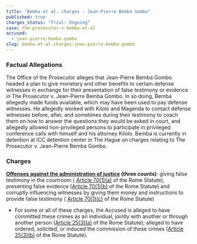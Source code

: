 ```yaml
---
title: "Bemba et al. charges - Jean-Pierre Bemba Gombo"
published: true
charges_status: "Trial: Ongoing"
case: the-prosecutor-v-bemba-et-al
accused:
  - jean-pierre-bemba-gombo
slug: bemba-et-al-charges-jean-pierre-bemba-gombo
---
```


### Factual Allegations

The Office of the Prosecutor alleges that Jean-Pierre Bemba Gombo headed a plan to give monetary and other benefits to certain defense witnesses in exchange for their presentation of false testimony or evidence in The Prosecutor v. Jean-Pierre Bemba Gombo. In so doing, Bemba allegedly made funds available, which may have been used to pay defense witnesses. He allegedly worked with Kilolo and Magenda to contact defense witnesses before, after, and sometimes during their testimony to coach them on how to answer the questions they would be asked in court, and allegedly allowed non-privileged persons to participate in privileged conference calls with himself and his attorney Kilolo. Bemba is currently in detention at ICC detention center in The Hague on charges relating to The Prosecutor v. Jean-Pierre Bemba Gombo.

### Charges

**[Offenses against the administration of justice](http://www.casematrixnetwork.org/case-m/klamberg-commentary/rome-statute/#c1243) (three counts)**: giving false testimony in the courtroom ( [Article 70(1)(a)](http://www.casematrixnetwork.org/case-m/klamberg-commentary/rome-statute/#c1243) of the Rome Statute), presenting false evidence ([Article 70(1)(b)](http://www.casematrixnetwork.org/case-m/klamberg-commentary/rome-statute/#c1243) of the Rome Statute) and corruptly influencing witnesses by giving them money and instructions to provide false testimony ( [Article 70(1)(c)](http://www.casematrixnetwork.org/case-m/klamberg-commentary/rome-statute/#c1243) of the Rome Statute)

*   For some or all of these charges, the Accused is alleged to have committed these crimes as an individual, jointly with another or through another person ([Article 25(3)(a)](http://www.casematrixnetwork.org/case-m/klamberg-commentary/rome-statute/#c1198) of the Rome Statute); alleged to have ordered, solicited, or induced the commission of these crimes ([Article 25(3)(b)](http://www.casematrixnetwork.org/case-m/klamberg-commentary/rome-statute/#c1198) of the Rome Statute).

